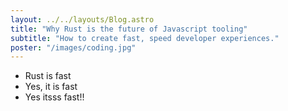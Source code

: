```yaml
---
layout: ../../layouts/Blog.astro
title: "Why Rust is the future of Javascript tooling"
subtitle: "How to create fast, speed developer experiences."
poster: "/images/coding.jpg"
---
```


- Rust is fast
- Yes, it is fast
- Yes itsss fast!!